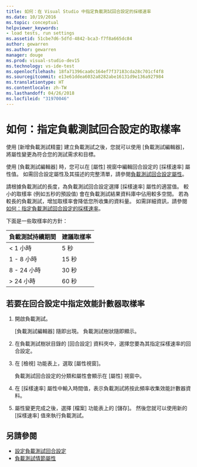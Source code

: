 ```yaml
---
title: 如何：在 Visual Studio 中指定負載測試回合設定的採樣速率
ms.date: 10/19/2016
ms.topic: conceptual
helpviewer_keywords:
- load tests, run settings
ms.assetid: 51cbe7d6-5dfd-4842-bca3-f7f8a665dc84
author: gewarren
ms.author: gewarren
manager: douge
ms.prod: visual-studio-dev15
ms.technology: vs-ide-test
ms.openlocfilehash: 18fa71396caa0c164ef7f37183cda28c701cf4f8
ms.sourcegitcommit: e13e61ddea6032a8282abe16131d9e136a927984
ms.translationtype: HT
ms.contentlocale: zh-TW
ms.lasthandoff: 04/26/2018
ms.locfileid: "31970046"
---
```

# <a name="how-to-specify-the-sample-rate-for-a-load-test-run-setting"></a>如何：指定負載測試回合設定的取樣率

使用 [新增負載測試精靈] 建立負載測試之後，您就可以使用 [負載測試編輯器]，將屬性變更為符合您的測試需求和目標。

使用 [負載測試編輯器] 時，您可以在 [屬性] 視窗中編輯回合設定的 [採樣速率] 屬性值。 如需回合設定屬性及其描述的完整清單，請參閱[負載測試回合設定屬性](../test/load-test-run-settings-properties.md)。

請根據負載測試的長度，為負載測試回合設定選擇 [採樣速率] 屬性的適當值。 較小的取樣率 (例如五秒的預設值) 會在負載測試結果資料庫中佔用較多空間。 若為較長的負載測試，增加取樣率會降低您所收集的資料量。 如需詳細資訊，請參閱[如何：指定負載測試回合設定的採樣速率](../test/how-to-specify-the-sample-rate-for-a-load-test.md)。

下面是一些取樣率的方針：

|負載測試持續期間|建議取樣率|
|------------------------|-----------------------------|
|\< 1 小時|5 秒|
|1 - 8 小時|15 秒|
|8 - 24 小時|30 秒|
|> 24 小時|60 秒|

## <a name="to-specify-performance-counter-sampling-rate-in-a-run-setting"></a>若要在回合設定中指定效能計數器取樣率

1.  開啟負載測試。

     [負載測試編輯器] 隨即出現。 負載測試樹狀隨即顯示。

2.  在負載測試樹狀目錄的 [回合設定] 資料夾中，選擇您要為其指定採樣速率的回合設定。

3.  在 [檢視] 功能表上，選取 [屬性視窗]。

     負載測試回合設定的分類和屬性會顯示在 [屬性] 視窗中。

4.  在 [採樣速率] 屬性中輸入時間值，表示負載測試將按此頻率收集效能計數器資料。

5.  屬性變更完成之後，選擇 [檔案] 功能表上的 [儲存]。 然後您就可以使用新的 [採樣速率] 值來執行負載測試。

## <a name="see-also"></a>另請參閱

- [設定負載測試回合設定](../test/configure-load-test-run-settings.md)
- [負載測試情節屬性](../test/load-test-scenario-properties.md)